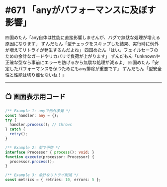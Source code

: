 # #671 「anyがパフォーマンスに及ぼす影響」

四国めたん「any自体は性能に直接影響しませんが、バグで無駄な処理が増える原因になります」
ずんだもん「型チェックをスキップした結果、実行時に例外が増えてリトライが発生するんだよね」
四国めたん「はい。フェイルセーフのための余計なガードやリカバリで負荷が上がります」
ずんだもん「unknownや正確な型なら事前にエラーを防げるから無駄な処理が減るよ」
四国めたん「安定したパフォーマンスを保つためにもany排除が重要です」
ずんだもん「型安全性と性能は切り離せないね！」

---

## 📺 画面表示用コード

```typescript
/** Example 1: anyで例外多発 */
const handler: any = {};
try {
  handler.process(); // throws
} catch {
  retry();
}

/** Example 2: 型で予防 */
interface Processor { process(): void; }
function execute(processor: Processor) {
  processor.process();
}

/** Example 3: 余計なリトライ削減 */
const metrics = { retries: 10, errors: 5 };
```
